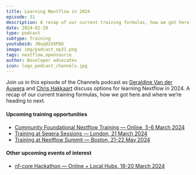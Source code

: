```yaml
---
title: Learning Nextflow in 2024
episode: 31
description: A recap of our current training formulas, how we got here and where we’re heading to next.
date: 2024-02-20
type: podcast
subtype: Training
youtubeid: JNuq82XXPDU
image: img/podcast_ep31.png
tags: nextflow,opensource
author: Developer advocates
icon: logo_podcast_channels.jpg
---
```


Join us in this episode of the Channels podcast as [Geraldine Van der Auwera](https://twitter.com/VdaGeraldine) and [Chris Hakkaart](https://twitter.com/chris_hakk) discuss options for learning Nextflow in 2024. A recap of our current training formulas, how we got here and where we’re heading to next.

<!-- end-archive-description -->

#### Upcoming training opportunities
- [Community Foundational Nextflow Training — Online, 5-6 March 2024](https://nf-co.re/events/2024/training-foundational-march)
- [Training at Seqera Sessions — London, 21 March 2024](https://seqera.io/seqera-sessions-london/)
- [Training at Nextflow Summit — Boston, 21-22 May 2024](https://summit.nextflow.io/2024/boston/)

#### Other upcoming events of interest
- [nf-core Hackathon — Online + Local Hubs, 18-20 March 2024](https://nf-co.re/events/2024/hackathon-march-2024)
